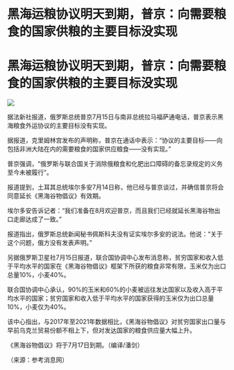 # 黑海运粮协议明天到期，普京：向需要粮食的国家供粮的主要目标没实现

# 黑海运粮协议明天到期，普京：向需要粮食的国家供粮的主要目标没实现

![](https://inews.gtimg.com/om_bt/OPlS8-CxlPXj0-V14qEHZEXrXiKsB8eTfbQ9fA4G9UrdUAA/1000)

据法新社报道，俄罗斯总统普京7月15日与南非总统拉马福萨通电话，普京表示黑海粮食外运协议的主要目标没有实现。

据报道，克里姆林宫发布的声明称，普京在通话中表示：“协议的主要目标——向包括非洲大陆在内的需要粮食的国家供应粮食——没有实现。”

普京强调，“俄罗斯与联合国关于消除俄粮食和化肥出口障碍的备忘录规定的义务至今未被履行”。

报道提到，土耳其总统埃尔多安7月14日称，他已经与普京谈过，并确信普京将会同意延长《黑海谷物倡议》有效期。

埃尔多安告诉记者：“我们准备在8月欢迎普京，而且我们已经就延长黑海谷物出口走廊达成了一致。”

报道指出，俄罗斯总统新闻秘书佩斯科夫没有证实埃尔多安的说法。他说：“关于这个问题，俄方没有发表声明。”

另据俄罗斯卫星社7月15日报道，联合国协调中心发布消息称，贫穷国家和收入低于平均水平的国家在《黑海谷物倡议》框架下所获的粮食非常有限，玉米仅为出口总量10%，小麦40%。

联合国协调中心承认，90%的玉米和60%的小麦被运往发达国家以及收入高于平均水平的国家；贫穷国家和收入低于平均水平的国家获得的玉米仅为出口总量10%，小麦仅为40%。

该中心指出，与2017年至2021年数据相比，《黑海谷物倡议》对贫穷国家出口量与早前乌克兰贸易份额不相上下，但对发达国家的粮食供应量大幅上升。

《黑海谷物倡议》将于7月17日到期。（编译/潘剑）

（来源：参考消息网）

